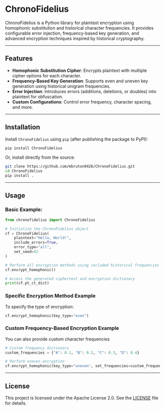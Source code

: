 # ChronoFidelius

ChronoFidelius is a Python library for plaintext encryption using homophonic substitution and historical character frequencies. It provides configurable error injection, frequency-based key generation, and advanced encryption techniques inspired by historical cryptography.

---

## Features
- **Homophonic Substitution Cipher**: Encrypts plaintext with multiple cipher options for each character.
- **Frequency-Based Key Generation**: Supports even and uneven key generation using historical unigram frequencies.
- **Error Injection**: Introduces errors (additions, deletions, or doubles) into plaintext for obfuscation.
- **Custom Configurations**: Control error frequency, character spacing, and more.

---

## Installation

Install `ChronoFidelius` using `pip` (after publishing the package to PyPI):

```bash
pip install ChronoFidelius
```

Or, install directly from the source:

```bash
git clone https://github.com/mbruton0426/ChronoFidelius.git
cd ChronoFidelius
pip install .
```

---

## Usage

### Basic Example:
```python
from chronofidelius import ChronoFidelius

# Initialize the ChronoFidelius object
cf = ChronoFidelius(
    plaintext="Hello, World!",
    include_errors=True,
    error_type="all",
    set_seed=42
)

# Perform all encryption methods using included historical frequencies
cf.encrypt_homophonic()

# Access the generated ciphertext and encryption dictionary
print(cf.pt_ct_dict)
```
### Specific Encryption Method Example
To specify the type of encryption:
```python
cf.encrypt_homophonic(key_type="even")
```

### Custom Frequency-Based Encryption Example
You can also provide custom character frequencies

```python
# Custom frequency dictionary
custom_frequencies = {"A": 0.1, "B": 0.2, "C": 0.3, "D": 0.4}

# Perform uneven encryption
cf.encrypt_homophonic(key_type="uneven", set_frequencies=custom_frequencies)
```

---

## License

This project is licensed under the Apache License 2.0. See the [LICENSE](LICENSE) file for details.
